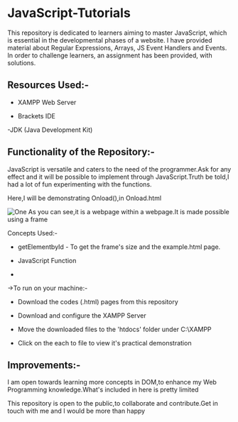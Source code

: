 # JavaScript-Tutorials
This repository is dedicated to learners aiming to master JavaScript, which is essential in the developmental phases of a website. I have provided material about Regular Expressions, Arrays, JS Event Handlers and Events. In order to challenge learners, an assignment has been provided, with solutions.

## Resources Used:-

- XAMPP Web Server

- Brackets IDE

-JDK (Java Development Kit)

## Functionality of the Repository:-
JavaScript is versatile and caters to the need of the programmer.Ask for any effect and it will be possible to implement through JavaScript.Truth be told,I had a lot of fun experimenting with the functions.

Here,I will be demonstrating Onload(),in  Onload.html


![One](https://user-images.githubusercontent.com/77625109/121898707-4b032e00-cd41-11eb-9bbf-f5c778fd03c8.png)
As you can see,it is a webpage within a webpage.It is made possible using a frame

Concepts Used:-

- getElementbyId - To get the frame's size and the example.html page.
 
 - JavaScript Function
 - 
->To run on your machine:-

- Download the codes (.html) pages from this repository

- Download and configure the XAMPP Server

- Move the downloaded files to the 'htdocs' folder under C:\XAMPP

- Click on the each to file to view it's practical demonstration


## Improvements:-

I am open towards learning more concepts in DOM,to enhance my Web Programming knowledge.What's included in here is pretty limited

This repository is open to the public,to collaborate and contribute.Get in touch with me and I would be more than happy 






